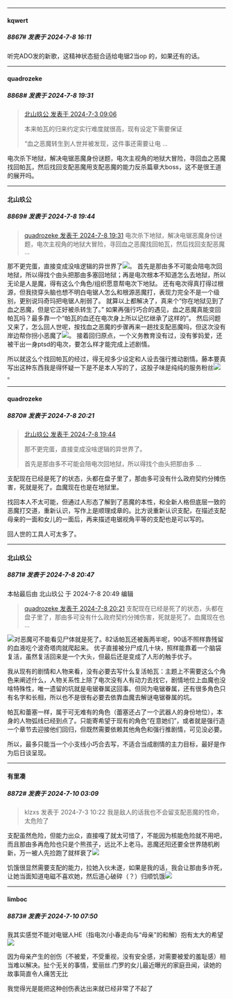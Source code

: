 ﻿
*****

####  kqwert  
##### 8867#       发表于 2024-7-8 16:11

听完ADO发的新歌，这精神状态挺合适给电锯2当op 的，如果还有的话。


*****

####  quadrozeke  
##### 8868#       发表于 2024-7-8 19:31

<blockquote><a href="httphttps://bbs.saraba1st.com/2b/forum.php?mod=redirect&amp;goto=findpost&amp;pid=65463477&amp;ptid=2043244" target="_blank">北山玖公 发表于 2024-7-3 09:06</a>

本来帕瓦的归来约定实行难度就很高，现有设定下需要保证

“血之恶魔转生到人世并被发现，这件事还需要让电 ...</blockquote>
电次杀下地狱，解决电锯恶魔身份谜题，电次主视角的地狱大冒险，寻回血之恶魔找回帕瓦，然后找回支配恶魔用支配恶魔的能力反杀篇章大boss，这不是很王道的展开吗。


*****

####  北山玖公  
##### 8869#       发表于 2024-7-8 19:44

<blockquote><a href="httphttps://bbs.saraba1st.com/2b/forum.php?mod=redirect&amp;goto=findpost&amp;pid=65523149&amp;ptid=2043244" target="_blank">quadrozeke 发表于 2024-7-8 19:31</a>
电次杀下地狱，解决电锯恶魔身份谜题，电次主视角的地狱大冒险，寻回血之恶魔找回帕瓦，然后找回支配恶魔 ...</blockquote>
那不更完蛋，直接变成没啥逻辑的异世界了<img src="https://static.saraba1st.com/image/smiley/face2017/067.png" referrerpolicy="no-referrer">。
首先是那由多不可能会陪电次回地狱，所以得找个由头把那由多塞回地狱；再是电次根本不知道怎么去地狱，所以无论是人是魔，得有这么个角色/组织愿意帮电次下地狱。
还有电次得真打得过根源，但我挠穿头脑也想不明白电锯人怎么和根源恶魔打，表现力完全不是一个级别，更别说玛奇玛把电锯人削弱了。
就算以上都解决了，真来个“你在地狱见到了血之恶魔，但是它正好被杀转生了。”
如果再强行巧合的遇见，血之恶魔真能变回帕瓦吗？最多靠一个“帕瓦的血还在电次身上所以记忆继承了这样的”。
然后问题又来了，怎么回人世呢，按找血之恶魔的步骤再来一趟找支配恶魔吗，但这次没有岸边帮你拐小恶魔了<img src="https://static.saraba1st.com/image/smiley/face2017/066.png" referrerpolicy="no-referrer">。
接着回归原点，一个义务教育没有过，没有爹妈爱，还被干出一身ptsd的电次，要怎么样才能完成上述剧情。

所以就这么个找回帕瓦的经过，得无视多少设定和人设去强行推动剧情。藤本要真写出这种东西我是得怀疑一下是不是本人写的了，这股子味是纯纯的服务粉丝<img src="https://static.saraba1st.com/image/smiley/face2017/037.png" referrerpolicy="no-referrer">。


*****

####  quadrozeke  
##### 8870#       发表于 2024-7-8 20:21

<blockquote><a href="httphttps://bbs.saraba1st.com/2b/forum.php?mod=redirect&amp;goto=findpost&amp;pid=65523214&amp;ptid=2043244" target="_blank">北山玖公 发表于 2024-7-8 19:44</a>

那不更完蛋，直接变成没啥逻辑的异世界了。

首先是那由多不可能会陪电次回地狱，所以得找个由头把那由多 ...</blockquote>
支配现在已经是死了的状态，头都在盘子里了，那由多可没有什么政府契约分摊伤害，死就是死了。血魔现在也是在地狱里。

找回本人不太可能，但通过人形态了解到了恶魔的本性，和全新人格但底层一致的恶魔打交道，重新认识，写作上是顺理成章的。比方说重新认识支配，在描述支配母亲的一面和女儿的一面后，再来描述电锯视角平等的支配也是可以写的。

回人世的工具人可太多了。


*****

####  北山玖公  
##### 8871#       发表于 2024-7-8 20:47

 本帖最后由 北山玖公 于 2024-7-8 20:49 编辑 
<blockquote><a href="httphttps://bbs.saraba1st.com/2b/forum.php?mod=redirect&amp;goto=findpost&amp;pid=65523523&amp;ptid=2043244" target="_blank">quadrozeke 发表于 2024-7-8 20:21</a>
支配现在已经是死了的状态，头都在盘子里了，那由多可没有什么政府契约分摊伤害，死就是死了。血魔现在也 ...</blockquote>
<img src="https://static.saraba1st.com/image/smiley/face2017/067.png" referrerpolicy="no-referrer">对恶魔可不能看见尸体就是死了。82话帕瓦还被轰两半呢，90话不照样靠残留的血液吃个波奇塔肉就爬起来。
优子直接被分尸成几十块，照样能靠着一个脑袋复活，虽然复活回来是一个大头，但最后还是变成了人形的触手优子。

我从现有的剧情和人物来看，没有必要去写什么复活帕瓦：主题上不需要这么个角色来阐述什么，人物关系性上除了电次没有人有动力去找它，剧情地位上血魔也没啥特殊性，唯一遗留的坑就是电锯眷属这回事。但同为电锯眷属，还有很多角色只有名字和长相，所以也不是很有必要去依靠血魔去解谜电锯眷属的坑。

帕瓦和蕾塞一样，属于可无难有的角色（蕾塞还占了一个武器人的身份地位），本身的人物弧线已经到点了。只能寄希望于现有的角色“在意她们”，或者就是强行造一个章节去迎接他们回归，但既然需要依赖其他角色和强行推剧情，可见没必要。

所以，最多只能当一个小支线小巧合去写，不适合当成剧情的主力目标，最好是作为后日谈呈现。


*****

####  有里凑  
##### 8872#       发表于 2024-7-10 03:09

<blockquote>klzxs 发表于 2024-7-3 10:22
我是敌人的话我也不会留支配恶魔的性命，太危险了</blockquote>
支配虽然危险，但能力出众，直接嘎了就太可惜了，不能因为核能危险就不用吧，而且那由多再危险也只是个熊孩子，远比不上老马。恶魔还阳还要全世界随机刷新，万一被人先捡跑了就样衰了<img src="https://static.saraba1st.com/image/smiley/face2017/067.png" referrerpolicy="no-referrer">

饥饿很显然需要支配的能力，拉她入伙未遂，如果是我的话，我会让那由多诈死，让她当面知道电磁不喜欢她，然后道心破碎（？）归顺饥饿<img src="https://static.saraba1st.com/image/smiley/face2017/067.png" referrerpolicy="no-referrer">


*****

####  limboc  
##### 8873#       发表于 2024-7-10 07:50

我其实感觉不能对电锯人HE（指电次/小春走向与“母亲”的和解）抱有太大的希望<img src="https://static.saraba1st.com/image/smiley/face2017/009.gif" referrerpolicy="no-referrer">

因为母亲产生的创伤（不被爱，不受重视，没有安全感，对需要被爱的羞耻感）相当难以解决。扯个无关的事情，爱丽丝.门罗的女儿最近曝光的家庭丑闻，读她的故事简直令人痛苦无比

我觉得光是能把这种创伤表达出来就已经非常了不起了

